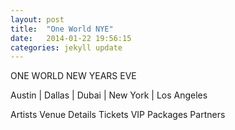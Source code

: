 ```yaml
---
layout: post
title:  "One World NYE"
date:   2014-01-22 19:56:15
categories: jekyll update
---
```

ONE WORLD NEW YEARS EVE

Austin | Dallas | Dubai | New York | Los Angeles
	
		
Artists
Venue
Details
Tickets
VIP Packages
Partners
		

			